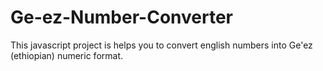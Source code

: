 # Ge-ez-Number-Converter
This javascript project is helps you to convert english numbers into Ge'ez (ethiopian) numeric format.

